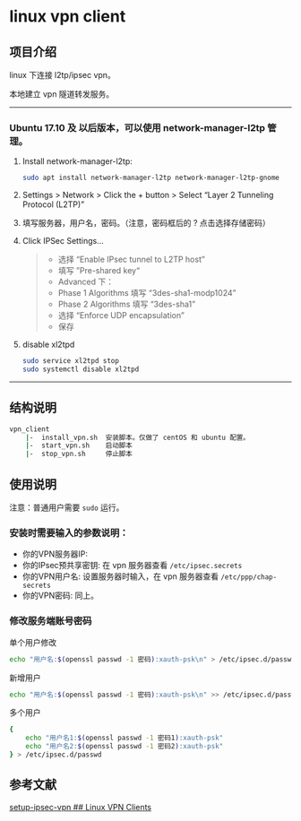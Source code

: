 # linux vpn client

## 项目介绍

linux 下连接 l2tp/ipsec vpn。

本地建立 vpn 隧道转发服务。

---

### Ubuntu 17.10 及 以后版本，可以使用 network-manager-l2tp 管理。

1. Install network-manager-l2tp:

    ```sh
    sudo apt install network-manager-l2tp network-manager-l2tp-gnome
    ```

2. Settings > Network > Click the + button > Select “Layer 2 Tunneling Protocol (L2TP)”

3. 填写服务器，用户名，密码。（注意，密码框后的 ? 点击选择存储密码）

4. Click IPSec Settings…

    > * 选择 “Enable IPsec tunnel to L2TP host”
    > * 填写 ”Pre-shared key“
    > * Advanced 下：
    > * Phase 1 Algorithms 填写 “3des-sha1-modp1024”
    > * Phase 2 Algorithms 填写 “3des-sha1”
    > * 选择 “Enforce UDP encapsulation”
    > * 保存

5. disable xl2tpd

    ```sh
    sudo service xl2tpd stop
    sudo systemctl disable xl2tpd
    ```

---

## 结构说明

```sh
vpn_client
    |-  install_vpn.sh  安装脚本。仅做了 centOS 和 ubuntu 配置。
    |-  start_vpn.sh    启动脚本
    |-  stop_vpn.sh     停止脚本
```

## 使用说明

注意：普通用户需要 `sudo` 运行。

### 安装时需要输入的参数说明：

* 你的VPN服务器IP:
* 你的IPsec预共享密钥: 在 vpn 服务器查看 `/etc/ipsec.secrets`
* 你的VPN用户名: 设置服务器时输入，在 vpn 服务器查看 `/etc/ppp/chap-secrets`
* 你的VPN密码: 同上。

### 修改服务端账号密码

单个用户修改

```sh
echo "用户名:$(openssl passwd -1 密码):xauth-psk\n" > /etc/ipsec.d/passwd
```

新增用户

```sh
echo "用户名:$(openssl passwd -1 密码):xauth-psk\n" >> /etc/ipsec.d/passwd
```

多个用户

```sh
{
    echo "用户名1:$(openssl passwd -1 密码1):xauth-psk"
    echo "用户名2:$(openssl passwd -1 密码2):xauth-psk"
} > /etc/ipsec.d/passwd
```

## 参考文献

[setup-ipsec-vpn ## Linux VPN Clients](https://github.com/hwdsl2/setup-ipsec-vpn/blob/master/docs/clients.md#linux-vpn-clients)
